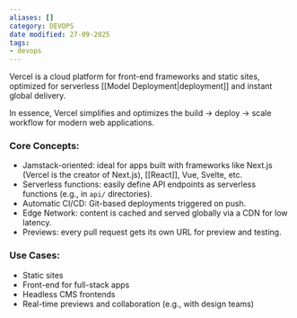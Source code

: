 ```yaml
---
aliases: []
category: DEVOPS
date modified: 27-09-2025
tags:
- devops
---
```

Vercel is a cloud platform for front-end frameworks and static sites, optimized for serverless [[Model Deployment|deployment]] and instant global delivery.

In essence, Vercel simplifies and optimizes the build → deploy → scale workflow for modern web applications.
### Core Concepts:

* Jamstack-oriented: ideal for apps built with frameworks like Next.js (Vercel is the creator of Next.js), [[React]], Vue, Svelte, etc.
* Serverless functions: easily define API endpoints as serverless functions (e.g., in `api/` directories).
* Automatic CI/CD: Git-based deployments triggered on push.
* Edge Network: content is cached and served globally via a CDN for low latency.
* Previews: every pull request gets its own URL for preview and testing.

### Use Cases:
* Static sites
* Front-end for full-stack apps
* Headless CMS frontends
* Real-time previews and collaboration (e.g., with design teams)
